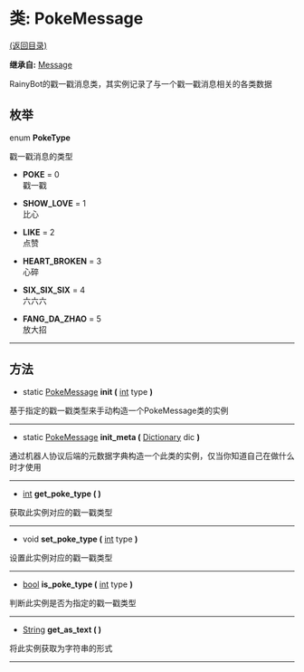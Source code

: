 # 类: PokeMessage  
[(返回目录)](README.md)  
  
**继承自:** [Message](Message.md)  
  
RainyBot的戳一戳消息类，其实例记录了与一个戳一戳消息相关的各类数据  
  
## 枚举  
  
enum **PokeType**  
  
戳一戳消息的类型  
  
- **POKE** = 0  
戳一戳  
  
- **SHOW_LOVE** = 1  
比心  
  
- **LIKE** = 2  
点赞  
  
- **HEART_BROKEN** = 3  
心碎  
  
- **SIX_SIX_SIX** = 4  
六六六  
  
- **FANG_DA_ZHAO** = 5  
放大招  
  
---  
  
## 方法 
  
- static [PokeMessage](PokeMessage.md) **init (** [int](https://docs.godotengine.org/en/latest/classes/class_int.html) type **)**  
  
基于指定的戳一戳类型来手动构造一个PokeMessage类的实例  
  
---  
  
- static [PokeMessage](PokeMessage.md) **init_meta (** [Dictionary](https://docs.godotengine.org/en/latest/classes/class_dictionary.html) dic **)**  
  
通过机器人协议后端的元数据字典构造一个此类的实例，仅当你知道自己在做什么时才使用  
  
---  
  
- [int](https://docs.godotengine.org/en/latest/classes/class_int.html) **get_poke_type ( )**  
  
获取此实例对应的戳一戳类型  
  
---  
  
- void **set_poke_type (** [int](https://docs.godotengine.org/en/latest/classes/class_int.html) type **)**  
  
设置此实例对应的戳一戳类型  
  
---  
  
- [bool](https://docs.godotengine.org/en/latest/classes/class_bool.html) **is_poke_type (** [int](https://docs.godotengine.org/en/latest/classes/class_int.html) type **)**  
  
判断此实例是否为指定的戳一戳类型  
  
---  
  
- [String](https://docs.godotengine.org/en/latest/classes/class_string.html) **get_as_text ( )**  
  
将此实例获取为字符串的形式  
  
---  
  

